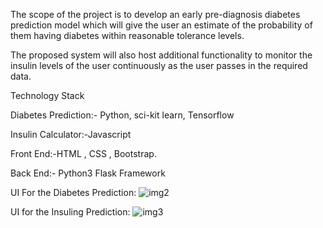 
The scope of the project is to develop an early pre-diagnosis diabetes prediction model which will give the user an estimate of the probability of them having diabetes within reasonable tolerance levels.

The proposed system will also host additional functionality to monitor the insulin levels of the user continuously as the user
passes in the required data.

Technology Stack

Diabetes Prediction:- Python, sci-kit learn, Tensorflow

Insulin Calculator:-Javascript

Front End:-HTML , CSS , Bootstrap.

Back End:- Python3 Flask Framework

UI For the Diabetes Prediction:
![img2](https://github.com/deep0307/Diabetes-Prediction-System-/assets/52921002/1197e4e8-b3f2-4247-a4c2-56df1b6527ce)

UI for the Insuling Prediction:
![img3](https://github.com/deep0307/Diabetes-Prediction-System-/assets/52921002/074524d6-9b2d-41b2-a4a2-c5ace5a32872)







